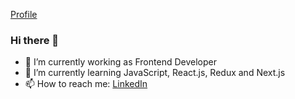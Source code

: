 [Profile](https://www.canva.com/design/DAF1brI_e9I/IlOFYVpdTMdQCrN_J77BKQ/edit?utm_content=DAF1brI_e9I&utm_campaign=designshare&utm_medium=link2&utm_source=sharebutton)

### Hi there 👋

- 🔭 I’m currently working as Frontend Developer
- 🌱 I’m currently learning JavaScript, React.js, Redux and Next.js
- 📫 How to reach me: [LinkedIn](https://www.linkedin.com/in/shivarajumadi/)
